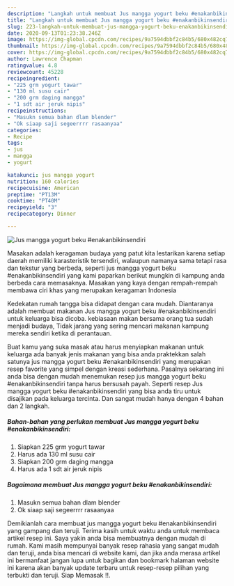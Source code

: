 ```yaml
---
description: "Langkah untuk membuat Jus mangga yogurt beku #enakanbikinsendiri Homemade"
title: "Langkah untuk membuat Jus mangga yogurt beku #enakanbikinsendiri Homemade"
slug: 223-langkah-untuk-membuat-jus-mangga-yogurt-beku-enakanbikinsendiri-homemade
date: 2020-09-13T01:23:38.246Z
image: https://img-global.cpcdn.com/recipes/9a7594dbbf2c84b5/680x482cq70/jus-mangga-yogurt-beku-enakanbikinsendiri-foto-resep-utama.jpg
thumbnail: https://img-global.cpcdn.com/recipes/9a7594dbbf2c84b5/680x482cq70/jus-mangga-yogurt-beku-enakanbikinsendiri-foto-resep-utama.jpg
cover: https://img-global.cpcdn.com/recipes/9a7594dbbf2c84b5/680x482cq70/jus-mangga-yogurt-beku-enakanbikinsendiri-foto-resep-utama.jpg
author: Lawrence Chapman
ratingvalue: 4.8
reviewcount: 45228
recipeingredient:
- "225 grm yogurt tawar"
- "130 ml susu cair"
- "200 grm daging mangga"
- "1 sdt air jeruk nipis"
recipeinstructions:
- "Masukn semua bahan dlam blender"
- "Ok siaap saji segeerrrr rasaanyaa"
categories:
- Recipe
tags:
- jus
- mangga
- yogurt

katakunci: jus mangga yogurt 
nutrition: 160 calories
recipecuisine: American
preptime: "PT13M"
cooktime: "PT40M"
recipeyield: "3"
recipecategory: Dinner

---
```



![Jus mangga yogurt beku #enakanbikinsendiri](https://img-global.cpcdn.com/recipes/9a7594dbbf2c84b5/680x482cq70/jus-mangga-yogurt-beku-enakanbikinsendiri-foto-resep-utama.jpg)

Masakan adalah keragaman budaya yang patut kita lestarikan karena setiap daerah memiliki karasteristik tersendiri, walaupun namanya sama tetapi rasa dan tekstur yang berbeda, seperti jus mangga yogurt beku #enakanbikinsendiri yang kami paparkan berikut mungkin di kampung anda berbeda cara memasaknya. Masakan yang kaya dengan rempah-rempah membawa ciri khas yang merupakan keragaman Indonesia

Kedekatan rumah tangga bisa didapat dengan cara mudah. Diantaranya adalah membuat makanan Jus mangga yogurt beku #enakanbikinsendiri untuk keluarga bisa dicoba. kebiasaan makan bersama orang tua sudah menjadi budaya, Tidak jarang yang sering mencari makanan kampung mereka sendiri ketika di perantauan.



Buat kamu yang suka masak atau harus menyiapkan makanan untuk keluarga ada banyak jenis makanan yang bisa anda praktekkan salah satunya jus mangga yogurt beku #enakanbikinsendiri yang merupakan resep favorite yang simpel dengan kreasi sederhana. Pasalnya sekarang ini anda bisa dengan mudah menemukan resep jus mangga yogurt beku #enakanbikinsendiri tanpa harus bersusah payah.
Seperti resep Jus mangga yogurt beku #enakanbikinsendiri yang bisa anda tiru untuk disajikan pada keluarga tercinta. Dan sangat mudah hanya dengan 4 bahan dan 2 langkah.


<!--inarticleads1-->

##### Bahan-bahan yang perlukan membuat Jus mangga yogurt beku #enakanbikinsendiri:

1. Siapkan 225 grm yogurt tawar
1. Harus ada 130 ml susu cair
1. Siapkan 200 grm daging mangga
1. Harus ada 1 sdt air jeruk nipis




<!--inarticleads2-->

##### Bagaimana membuat  Jus mangga yogurt beku #enakanbikinsendiri:

1. Masukn semua bahan dlam blender
1. Ok siaap saji segeerrrr rasaanyaa




Demikianlah cara membuat jus mangga yogurt beku #enakanbikinsendiri yang gampang dan teruji. Terima kasih untuk waktu anda untuk membaca artikel resep ini. Saya yakin anda bisa membuatnya dengan mudah di rumah. Kami masih mempunyai banyak resep rahasia yang sangat mudah dan teruji, anda bisa mencari di website kami, dan jika anda merasa artikel ini bermanfaat jangan lupa untuk bagikan dan bookmark halaman website ini karena akan banyak update terbaru untuk resep-resep pilihan yang terbukti dan teruji. Siap Memasak !!. 
